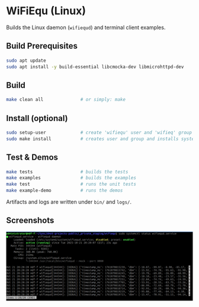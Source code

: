 # WiFiEqu (Linux)

Builds the Linux daemon (`wifiequd`) and terminal client examples.

## Build Prerequisites
```bash
sudo apt update
sudo apt install -y build-essential libcmocka-dev libmicrohttpd-dev
```

## Build
```sh
make clean all              # or simply: make
```

## Install (optional)
```sh
sudo setup-user             # create 'wifiequ' user and 'wifieq' group
sudo make install           # creates user and group and installs systemd unit and binary
```

## Test & Demos
```sh
make tests                  # builds the tests
make examples               # builds the examples
make test                   # runs the unit tests
make example-demo           # runs the demos
```

Artifacts and logs are written under `bin/` and `logs/`.

## Screenshots

![Readings logged in the WiFiEqu daemon](img/wfq-daemon-readings.png)
